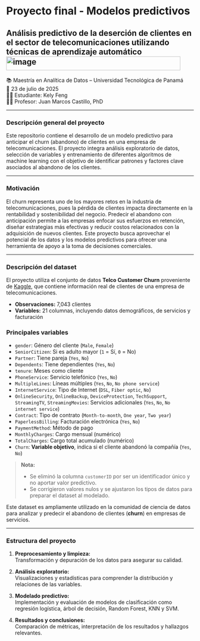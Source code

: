 # Proyecto final - Modelos predictivos
## Análisis predictivo de la deserción de clientes en el sector de telecomunicaciones utilizando técnicas de aprendizaje automático<img width="468" height="37" alt="image" src="https://github.com/user-attachments/assets/46deaf4f-30a8-4bb1-90b8-a9f64098af07" />

📚 Maestría en Analítica de Datos – Universidad Tecnológica de Panamá  
📅 23 de julio de 2025  
👩‍💻 Estudiante: Kely Feng  
👨‍🏫 Profesor: Juan Marcos Castillo, PhD

---

### Descripción general del proyecto

Este repositorio contiene el desarrollo de un modelo predictivo para anticipar el churn (abandono) de clientes en una empresa de telecomunicaciones. El proyecto integra análisis exploratorio de datos, selección de variables y entrenamiento de diferentes algoritmos de machine learning con el objetivo de identificar patrones y factores clave asociados al abandono de los clientes.

---

### Motivación
El churn representa uno de los mayores retos en la industria de telecomunicaciones, pues la pérdida de clientes impacta directamente en la rentabilidad y sostenibilidad del negocio. Predecir el abandono con anticipación permite a las empresas enfocar sus esfuerzos en retención, diseñar estrategias más efectivas y reducir costos relacionados con la adquisición de nuevos clientes. Este proyecto busca aprovechar el potencial de los datos y los modelos predictivos para ofrecer una herramienta de apoyo a la toma de decisiones comerciales.

---


### Descripción del dataset

El proyecto utiliza el conjunto de datos **Telco Customer Churn** proveniente de [Kaggle](https://www.kaggle.com/blastchar/telco-customer-churn), que contiene información real de clientes de una empresa de telecomunicaciones.

- **Observaciones:** 7,043 clientes
- **Variables:** 21 columnas, incluyendo datos demográficos, de servicios y facturación

### Principales variables

- `gender`: Género del cliente (`Male`, `Female`)
- `SeniorCitizen`: Si es adulto mayor (`1` = Sí, `0` = No)
- `Partner`: Tiene pareja (`Yes`, `No`)
- `Dependents`: Tiene dependientes (`Yes`, `No`)
- `tenure`: Meses como cliente
- `PhoneService`: Servicio telefónico (`Yes`, `No`)
- `MultipleLines`: Líneas múltiples (`Yes`, `No`, `No phone service`)
- `InternetService`: Tipo de Internet (`DSL`, `Fiber optic`, `No`)
- `OnlineSecurity`, `OnlineBackup`, `DeviceProtection`, `TechSupport`, `StreamingTV`, `StreamingMovies`: Servicios adicionales (`Yes`, `No`, `No internet service`)
- `Contract`: Tipo de contrato (`Month-to-month`, `One year`, `Two year`)
- `PaperlessBilling`: Facturación electrónica (`Yes`, `No`)
- `PaymentMethod`: Método de pago
- `MonthlyCharges`: Cargo mensual (numérico)
- `TotalCharges`: Cargo total acumulado (numérico)
- `Churn`: **Variable objetivo**, indica si el cliente abandonó la compañía (`Yes`, `No`)

> **Nota:**  
> - Se eliminó la columna `customerID` por ser un identificador único y no aportar valor predictivo.
> - Se corrigieron valores nulos y se ajustaron los tipos de datos para preparar el dataset al modelado.

Este dataset es ampliamente utilizado en la comunidad de ciencia de datos para analizar y predecir el abandono de clientes (**churn**) en empresas de servicios.

---

### Estructura del proyecto

1. **Preprocesamiento y limpieza:**  
   Transformación y depuración de los datos para asegurar su calidad.

2. **Análisis exploratorio:**  
   Visualizaciones y estadísticas para comprender la distribución y relaciones de las variables.

3. **Modelado predictivo:**  
   Implementación y evaluación de modelos de clasificación como regresión logística, árbol de decisión, Random Forest, KNN y SVM.

4. **Resultados y conclusiones:**  
   Comparación de métricas, interpretación de los resultados y hallazgos relevantes.

